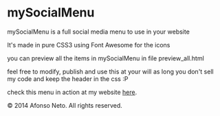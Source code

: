 mySocialMenu
============

mySocialMenu is a full social media menu to use in your website

It's made in pure CSS3 using Font Awesome for the icons

you can preview all the items in mySocialMenu in file preview_all.html

feel free to modify, publish and use this at your will as long you don't sell my code and keep the header in the css :P

check this menu in action at my website [here](http://afonsoneto.com).

© 2014 Afonso Neto. All rights reserved.

